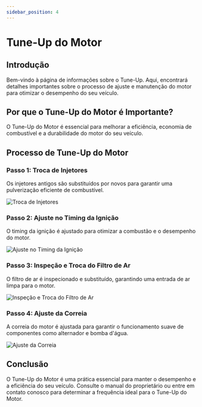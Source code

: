 ```yaml
---
sidebar_position: 4
---
```

 
# Tune-Up do Motor
 
## Introdução
 
Bem-vindo à página de informações sobre o Tune-Up. Aqui, encontrará detalhes importantes sobre o processo de ajuste e manutenção do motor para otimizar o desempenho do seu veículo.
 
## Por que o Tune-Up do Motor é Importante?
 
O Tune-Up do Motor é essencial para melhorar a eficiência, economia de combustível e a durabilidade do motor do seu veículo.
 
## Processo de Tune-Up do Motor
 
### Passo 1: Troca de Injetores
 
Os injetores antigos são substituídos por novos para garantir uma pulverização eficiente de combustível.
 
![Troca de Injetores](/img/.jpg)
 
### Passo 2: Ajuste no Timing da Ignição
 
O timing da ignição é ajustado para otimizar a combustão e o desempenho do motor.
 
![Ajuste no Timing da Ignição](/img/.jpg)
 
### Passo 3: Inspeção e Troca do Filtro de Ar
 
O filtro de ar é inspecionado e substituído, garantindo uma entrada de ar limpa para o motor.
 
![Inspeção e Troca do Filtro de Ar](/img/.jpg)
 
### Passo 4: Ajuste da Correia
 
A correia do motor é ajustada para garantir o funcionamento suave de componentes como alternador e bomba d'água.
 
![Ajuste da Correia](/img/.jpg)
 
## Conclusão
 
O Tune-Up do Motor é uma prática essencial para manter o desempenho e a eficiência do seu veículo. Consulte o manual do proprietário ou entre em contato conosco para determinar a frequência ideal para o Tune-Up do Motor.
 